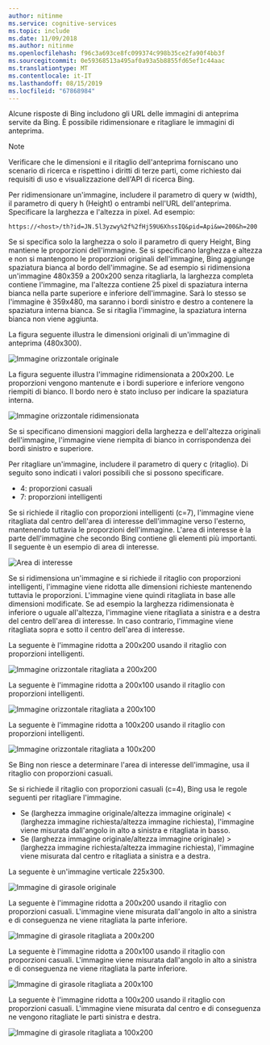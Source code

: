```yaml
---
author: nitinme
ms.service: cognitive-services
ms.topic: include
ms.date: 11/09/2018
ms.author: nitinme
ms.openlocfilehash: f96c3a693ce8fc099374c998b35ce2fa90f4bb3f
ms.sourcegitcommit: 0e59368513a495af0a93a5b8855fd65ef1c44aac
ms.translationtype: MT
ms.contentlocale: it-IT
ms.lasthandoff: 08/15/2019
ms.locfileid: "67868984"
---
```

Alcune risposte di Bing includono gli URL delle immagini di anteprima servite da Bing. È possibile ridimensionare e ritagliare le immagini di anteprima. 

> [!NOTE]
> Verificare che le dimensioni e il ritaglio dell'anteprima forniscano uno scenario di ricerca e rispettino i diritti di terze parti, come richiesto dai requisiti di uso e visualizzazione dell'API di ricerca Bing.


Per ridimensionare un'immagine, includere il parametro di query w (width), il parametro di query h (Height) o entrambi nell'URL dell'anteprima. Specificare la larghezza e l'altezza in pixel. Ad esempio:  
  
`https://<host>/th?id=JN.5l3yzwy%2f%2fHj59U6XhssIQ&pid=Api&w=200&h=200`  
  
Se si specifica solo la larghezza o solo il parametro di query Height, Bing mantiene le proporzioni dell'immagine. Se si specificano larghezza e altezza e non si mantengono le proporzioni originali dell'immagine, Bing aggiunge spaziatura bianca al bordo dell'immagine. Se ad esempio si ridimensiona un'immagine 480x359 a 200x200 senza ritagliarla, la larghezza completa contiene l'immagine, ma l'altezza contiene 25 pixel di spaziatura interna bianca nella parte superiore e inferiore dell'immagine. Sarà lo stesso se l'immagine è 359x480, ma saranno i bordi sinistro e destro a contenere la spaziatura interna bianca. Se si ritaglia l'immagine, la spaziatura interna bianca non viene aggiunta.  

 
La figura seguente illustra le dimensioni originali di un'immagine di anteprima (480x300).  
  
![Immagine orizzontale originale](./media/cognitive-services-bing-resize-crop/bing-resize-crop-landscape.PNG)  
  
La figura seguente illustra l'immagine ridimensionata a 200x200. Le proporzioni vengono mantenute e i bordi superiore e inferiore vengono riempiti di bianco. Il bordo nero è stato incluso per indicare la spaziatura interna.  
  
![Immagine orizzontale ridimensionata](./media/cognitive-services-bing-resize-crop/bing-resize-crop-landscape-resized.PNG)  



Se si specificano dimensioni maggiori della larghezza e dell'altezza originali dell'immagine, l'immagine viene riempita di bianco in corrispondenza dei bordi sinistro e superiore.  
  
Per ritagliare un'immagine, includere il parametro di query c (ritaglio). Di seguito sono indicati i valori possibili che si possono specificare.  
  
- 4: proporzioni casuali  
- 7: proporzioni intelligenti  
  
Se si richiede il ritaglio con proporzioni intelligenti (c=7), l'immagine viene ritagliata dal centro dell'area di interesse dell'immagine verso l'esterno, mantenendo tuttavia le proporzioni dell'immagine. L'area di interesse è la parte dell'immagine che secondo Bing contiene gli elementi più importanti. Il seguente è un esempio di area di interesse.  
  
![Area di interesse](./media/cognitive-services-bing-resize-crop/bing-resize-crop-regionofinterest.PNG)

Se si ridimensiona un'immagine e si richiede il ritaglio con proporzioni intelligenti, l'immagine viene ridotta alle dimensioni richieste mantenendo tuttavia le proporzioni. L'immagine viene quindi ritagliata in base alle dimensioni modificate. Se ad esempio la larghezza ridimensionata è inferiore o uguale all'altezza, l'immagine viene ritagliata a sinistra e a destra del centro dell'area di interesse. In caso contrario, l'immagine viene ritagliata sopra e sotto il centro dell'area di interesse.  
  
 
La seguente è l'immagine ridotta a 200x200 usando il ritaglio con proporzioni intelligenti.  
  
![Immagine orizzontale ritagliata a 200x200](./media/cognitive-services-bing-resize-crop/bing-resize-crop-landscape200x200c7.PNG)
  
La seguente è l'immagine ridotta a 200x100 usando il ritaglio con proporzioni intelligenti.  
   
![Immagine orizzontale ritagliata a 200x100](./media/cognitive-services-bing-resize-crop/bing-resize-crop-landscape200x100c7.PNG)
  
La seguente è l'immagine ridotta a 100x200 usando il ritaglio con proporzioni intelligenti.  
  
![Immagine orizzontale ritagliata a 100x200](./media/cognitive-services-bing-resize-crop/bing-resize-crop-landscape100x200c7.PNG)



Se Bing non riesce a determinare l'area di interesse dell'immagine, usa il ritaglio con proporzioni casuali.  
  
Se si richiede il ritaglio con proporzioni casuali (c=4), Bing usa le regole seguenti per ritagliare l'immagine.  
  
- Se (larghezza immagine originale/altezza immagine originale) < (larghezza immagine richiesta/altezza immagine richiesta), l'immagine viene misurata dall'angolo in alto a sinistra e ritagliata in basso.  
- Se (larghezza immagine originale/altezza immagine originale) > (larghezza immagine richiesta/altezza immagine richiesta), l'immagine viene misurata dal centro e ritagliata a sinistra e a destra.  



La seguente è un'immagine verticale 225x300.  
  
![Immagine di girasole originale](./media/cognitive-services-bing-resize-crop/bing-resize-crop-sunflower.PNG)
  
La seguente è l'immagine ridotta a 200x200 usando il ritaglio con proporzioni casuali. L'immagine viene misurata dall'angolo in alto a sinistra e di conseguenza ne viene ritagliata la parte inferiore.  
  
![Immagine di girasole ritagliata a 200x200](./media/cognitive-services-bing-resize-crop/bing-resize-crop-sunflower200x200c4.PNG)
  
La seguente è l'immagine ridotta a 200x100 usando il ritaglio con proporzioni casuali. L'immagine viene misurata dall'angolo in alto a sinistra e di conseguenza ne viene ritagliata la parte inferiore.  
  
![Immagine di girasole ritagliata a 200x100](./media/cognitive-services-bing-resize-crop/bing-resize-crop-sunflower200x100c4.PNG)
  
La seguente è l'immagine ridotta a 100x200 usando il ritaglio con proporzioni casuali. L'immagine viene misurata dal centro e di conseguenza ne vengono ritagliate le parti sinistra e destra.  
  
![Immagine di girasole ritagliata a 100x200](./media/cognitive-services-bing-resize-crop/bing-resize-crop-sunflower100x200c4.PNG)

